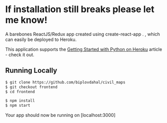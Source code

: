 # If installation still breaks please let me know!


A barebones ReactJS/Redux app created using create-react-app . , which can easily be deployed to Heroku.

This application supports the [Getting Started with Python on Heroku](https://devcenter.heroku.com/articles/getting-started-with-python) article - check it out.

## Running Locally


```sh
$ git clone https://github.com/biplovdahal/civil_maps
$ git checkout frontend
$ cd frontend

$ npm install
$ npm start

```

Your app should now be running on [localhost:3000]
